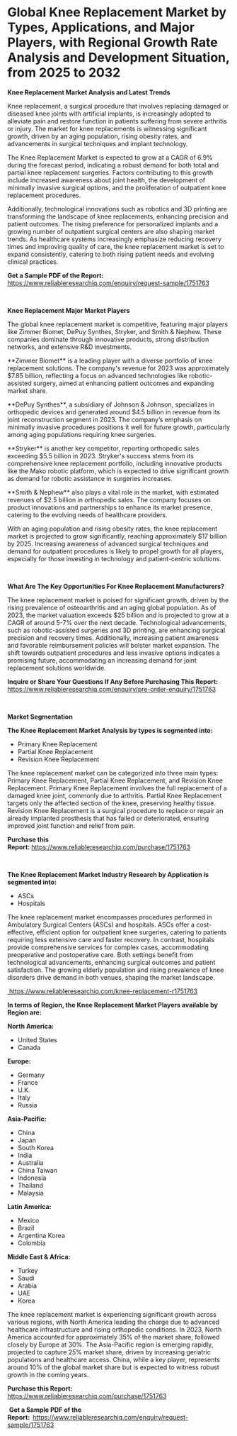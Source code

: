 <p><h1>Global Knee Replacement Market by Types, Applications, and Major Players, with Regional Growth Rate Analysis and Development Situation, from 2025 to 2032</h1></p><p><strong>Knee Replacement Market Analysis and Latest Trends</strong></p>
<p><p>Knee replacement, a surgical procedure that involves replacing damaged or diseased knee joints with artificial implants, is increasingly adopted to alleviate pain and restore function in patients suffering from severe arthritis or injury. The market for knee replacements is witnessing significant growth, driven by an aging population, rising obesity rates, and advancements in surgical techniques and implant technology.</p><p>The Knee Replacement Market is expected to grow at a CAGR of 6.9% during the forecast period, indicating a robust demand for both total and partial knee replacement surgeries. Factors contributing to this growth include increased awareness about joint health, the development of minimally invasive surgical options, and the proliferation of outpatient knee replacement procedures.</p><p>Additionally, technological innovations such as robotics and 3D printing are transforming the landscape of knee replacements, enhancing precision and patient outcomes. The rising preference for personalized implants and a growing number of outpatient surgical centers are also shaping market trends. As healthcare systems increasingly emphasize reducing recovery times and improving quality of care, the knee replacement market is set to expand consistently, catering to both rising patient needs and evolving clinical practices.</p></p>
<p><strong>Get a Sample PDF of the Report:&nbsp;</strong> <a href="https://www.reliableresearchiq.com/enquiry/request-sample/1751763?utm_campaign=2761&utm_medium=2&utm_source=Github&utm_content=ia&utm_term=13042025&utm_id=knee-replacement">https://www.reliableresearchiq.com/enquiry/request-sample/1751763</a></p>
<p>&nbsp;</p>
<p><strong>Knee Replacement Major Market Players</strong></p>
<p><p>The global knee replacement market is competitive, featuring major players like Zimmer Biomet, DePuy Synthes, Stryker, and Smith & Nephew. These companies dominate through innovative products, strong distribution networks, and extensive R&D investments.</p><p>**Zimmer Biomet** is a leading player with a diverse portfolio of knee replacement solutions. The company's revenue for 2023 was approximately $7.85 billion, reflecting a focus on advanced technologies like robotic-assisted surgery, aimed at enhancing patient outcomes and expanding market share.</p><p>**DePuy Synthes**, a subsidiary of Johnson & Johnson, specializes in orthopedic devices and generated around $4.5 billion in revenue from its joint reconstruction segment in 2023. The company’s emphasis on minimally invasive procedures positions it well for future growth, particularly among aging populations requiring knee surgeries.</p><p>**Stryker** is another key competitor, reporting orthopedic sales exceeding $5.5 billion in 2023. Stryker's success stems from its comprehensive knee replacement portfolio, including innovative products like the Mako robotic platform, which is expected to drive significant growth as demand for robotic assistance in surgeries increases.</p><p>**Smith & Nephew** also plays a vital role in the market, with estimated revenues of $2.5 billion in orthopedic sales. The company focuses on product innovations and partnerships to enhance its market presence, catering to the evolving needs of healthcare providers.</p><p>With an aging population and rising obesity rates, the knee replacement market is projected to grow significantly, reaching approximately $17 billion by 2025. Increasing awareness of advanced surgical techniques and demand for outpatient procedures is likely to propel growth for all players, especially for those investing in technology and patient-centric solutions.</p></p>
<p>&nbsp;</p>
<p><strong>What Are The Key Opportunities For Knee Replacement Manufacturers?</strong></p>
<p><p>The knee replacement market is poised for significant growth, driven by the rising prevalence of osteoarthritis and an aging global population. As of 2023, the market valuation exceeds $25 billion and is projected to grow at a CAGR of around 5-7% over the next decade. Technological advancements, such as robotic-assisted surgeries and 3D printing, are enhancing surgical precision and recovery times. Additionally, increasing patient awareness and favorable reimbursement policies will bolster market expansion. The shift towards outpatient procedures and less invasive options indicates a promising future, accommodating an increasing demand for joint replacement solutions worldwide.</p></p>
<p><strong>Inquire or Share Your Questions If Any Before Purchasing This Report:</strong> <a href="https://www.reliableresearchiq.com/enquiry/pre-order-enquiry/1751763?utm_campaign=2761&utm_medium=2&utm_source=Github&utm_content=ia&utm_term=13042025&utm_id=knee-replacement">https://www.reliableresearchiq.com/enquiry/pre-order-enquiry/1751763</a></p>
<p>&nbsp;</p>
<p><strong>Market Segmentation</strong></p>
<p><strong>The Knee Replacement Market Analysis by types is segmented into:</strong></p>
<p><ul><li>Primary Knee Replacement</li><li>Partial Knee Replacement</li><li>Revision Knee Replacement</li></ul></p>
<p><p>The knee replacement market can be categorized into three main types: Primary Knee Replacement, Partial Knee Replacement, and Revision Knee Replacement. Primary Knee Replacement involves the full replacement of a damaged knee joint, commonly due to arthritis. Partial Knee Replacement targets only the affected section of the knee, preserving healthy tissue. Revision Knee Replacement is a surgical procedure to replace or repair an already implanted prosthesis that has failed or deteriorated, ensuring improved joint function and relief from pain.</p></p>
<p><strong>Purchase this Report:&nbsp;</strong><a href="https://www.reliableresearchiq.com/purchase/1751763?utm_campaign=2761&utm_medium=2&utm_source=Github&utm_content=ia&utm_term=13042025&utm_id=knee-replacement">https://www.reliableresearchiq.com/purchase/1751763</a></p>
<p>&nbsp;</p>
<p><strong>The Knee Replacement Market Industry Research by Application is segmented into:</strong></p>
<p><ul><li>ASCs</li><li>Hospitals</li></ul></p>
<p><p>The knee replacement market encompasses procedures performed in Ambulatory Surgical Centers (ASCs) and hospitals. ASCs offer a cost-effective, efficient option for outpatient knee surgeries, catering to patients requiring less extensive care and faster recovery. In contrast, hospitals provide comprehensive services for complex cases, accommodating preoperative and postoperative care. Both settings benefit from technological advancements, enhancing surgical outcomes and patient satisfaction. The growing elderly population and rising prevalence of knee disorders drive demand in both venues, shaping the market landscape.</p></p>
<p><a href="https://www.reliableresearchiq.com/knee-replacement-r1751763?utm_campaign=2761&utm_medium=2&utm_source=Github&utm_content=ia&utm_term=13042025&utm_id=knee-replacement">&nbsp;https://www.reliableresearchiq.com/knee-replacement-r1751763</a></p>
<p><strong>In terms of Region, the Knee Replacement Market Players available by Region are:</strong></p>
<p>
    <p> <strong> North America: </strong>
        <ul>
            <li>United States</li>
            <li>Canada</li>
        </ul>
        </p> 
    <p> <strong> Europe: </strong>
        <ul>
            <li>Germany</li>
            <li>France</li>
            <li>U.K.</li>
            <li>Italy</li>
            <li>Russia</li>
        </ul>
        </p> 
    <p> <strong> Asia-Pacific: </strong>
        <ul>
            <li>China</li>
            <li>Japan</li>
            <li>South Korea</li>
            <li>India</li>
            <li>Australia</li>
            <li>China Taiwan</li>
            <li>Indonesia</li>
            <li>Thailand</li>
            <li>Malaysia</li>
        </ul>
        </p> 
    <p> <strong> Latin America: </strong>
        <ul>
            <li>Mexico</li>
            <li>Brazil</li>
            <li>Argentina Korea</li>
            <li>Colombia</li>
        </ul>
        </p> 
    <p> <strong> Middle East & Africa: </strong>
        <ul>
            <li>Turkey</li>
            <li>Saudi</li>
            <li>Arabia</li>
            <li>UAE</li>
            <li>Korea</li>
        </ul>
    </p>
    </p>
<p><p>The knee replacement market is experiencing significant growth across various regions, with North America leading the charge due to advanced healthcare infrastructure and rising orthopedic conditions. In 2023, North America accounted for approximately 35% of the market share, followed closely by Europe at 30%. The Asia-Pacific region is emerging rapidly, projected to capture 25% market share, driven by increasing geriatric populations and healthcare access. China, while a key player, represents around 10% of the global market share but is expected to witness robust growth in the coming years.</p></p>
<p><strong>Purchase this Report: </strong><a href="https://www.reliableresearchiq.com/purchase/1751763?utm_campaign=2761&utm_medium=2&utm_source=Github&utm_content=ia&utm_term=13042025&utm_id=knee-replacement">https://www.reliableresearchiq.com/purchase/1751763</a></p>
<p>&nbsp;<strong>Get a Sample PDF of the Report:&nbsp;&nbsp;</strong><a href="https://www.reliableresearchiq.com/enquiry/request-sample/1751763?utm_campaign=2761&utm_medium=2&utm_source=Github&utm_content=ia&utm_term=13042025&utm_id=knee-replacement">https://www.reliableresearchiq.com/enquiry/request-sample/1751763</a></p>
<p><strong></strong></p>
<p><p></p><p></p><p></p></p>